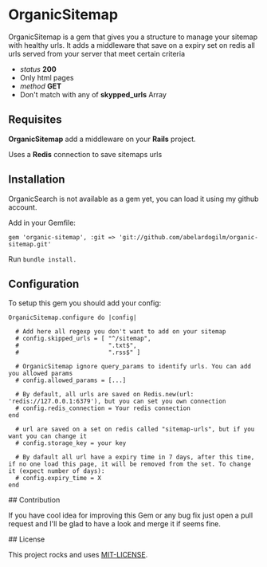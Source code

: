# OrganicSitemap
OrganicSitemap is a gem that gives you a structure to manage your sitemap with healthy urls. It adds a middleware that save on a expiry set on redis all urls served from your server that meet certain criteria

* *status* **200**
* Only html pages
* *method* **GET**
* Don't match with any of **skypped_urls** Array

## Requisites

**OrganicSitemap** add a middleware on your **Rails** project.

Uses a **Redis** connection to save sitemaps urls

## Installation
OrganicSearch is not available as a gem yet, you can load it using my github account.

Add in your Gemfile:

```gem 'organic-sitemap', :git => 'git://github.com/abelardogilm/organic-sitemap.git'```

Run ```bundle install.```

## Configuration

To setup this gem you should add your config:

```
OrganicSitemap.configure do |config|
  
  # Add here all regexp you don't want to add on your sitemap
  # config.skipped_urls = [ "^/sitemap",
  #                         ".txt$",
  #                         ".rss$" ] 

  # OrganicSitemap ignore query_params to identify urls. You can add you allowed params
  # config.allowed_params = [...]

  # By default, all urls are saved on Redis.new(url: 'redis://127.0.0.1:6379'), but you can set you own connection
  # config.redis_connection = Your redis connection
end

  # url are saved on a set on redis called "sitemap-urls", but if you want you can change it
  # config.storage_key = your key
  
  # By dafault all url have a expiry time in 7 days, after this time, if no one load this page, it will be removed from the set. To change it (expect number of days):
  # config.expiry_time = X
end
```

## Contribution

If you have cool idea for improving this Gem or any bug fix just open a pull request and I'll be glad to have a look and merge it if seems fine.

## License

This project rocks and uses [MIT-LICENSE](https://github.com/abelardogilm/organic-sitemap/blob/master/LICENSE.txt).